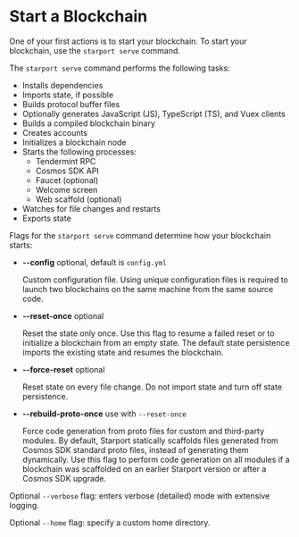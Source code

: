 # Start a Blockchain

One of your first actions is to start your blockchain. To start your blockchain, use the `starport serve` command.

The `starport serve` command performs the following tasks:

* Installs dependencies
* Imports state, if possible
* Builds protocol buffer files
* Optionally generates JavaScript (JS), TypeScript (TS), and Vuex clients
* Builds a compiled blockchain binary
* Creates accounts
* Initializes a blockchain node
* Starts the following processes:
  * Tendermint RPC
  * Cosmos SDK API
  * Faucet (optional)
  * Welcome screen
  * Web scaffold (optional)
* Watches for file changes and restarts
* Exports state

Flags for the `starport serve` command determine how your blockchain starts:

- **--config** optional, default is `config.yml`

    Custom configuration file. Using unique configuration files is required to launch two blockchains on the same machine from the same source code. 

- **--reset-once** optional

    Reset the state only once. Use this flag to resume a failed reset or to initialize a blockchain from an empty state. The default state persistence imports the existing state and resumes the blockchain. 

- **--force-reset** optional

    Reset state on every file change. Do not import state and turn off state persistence.

- **--rebuild-proto-once** use with `--reset-once`

    Force code generation from proto files for custom and third-party modules. By default, Starport statically scaffolds files generated from Cosmos SDK standard proto files, instead of generating them dynamically. Use this flag to perform code generation on all modules if a blockchain was scaffolded on an earlier Starport version or after a Cosmos SDK upgrade.

Optional `--verbose` flag: enters verbose (detailed) mode with extensive logging.

Optional `--home` flag: specify a custom home directory.
